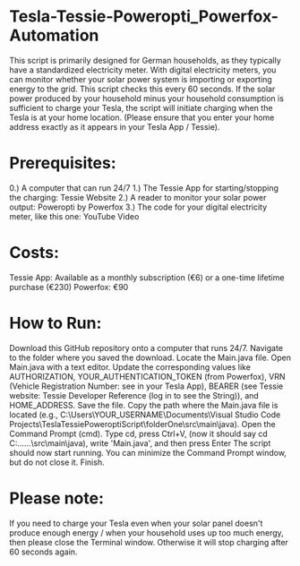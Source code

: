 # Tesla-Tessie-Poweropti_Powerfox-Automation
This script is primarily designed for German households, as they typically have a standardized electricity meter. With digital electricity meters, you can monitor whether your solar power system is importing or exporting energy to the grid. This script checks this every 60 seconds. If the solar power produced by your household minus your household consumption is sufficient to charge your Tesla, the script will initiate charging when the Tesla is at your home location. (Please ensure that you enter your home address exactly as it appears in your Tesla App / Tessie).

# Prerequisites:
0.) A computer that can run 24/7
1.) The Tessie App for starting/stopping the charging: Tessie Website
2.) A reader to monitor your solar power output: Poweropti by Powerfox
3.) The code for your digital electricity meter, like this one: YouTube Video

# Costs:
Tessie App: Available as a monthly subscription (€6) or a one-time lifetime purchase (€230)
Powerfox: €90

# How to Run:
Download this GitHub repository onto a computer that runs 24/7.
Navigate to the folder where you saved the download.
Locate the Main.java file.
Open Main.java with a text editor.
Update the corresponding values like AUTHORIZATION, YOUR_AUTHENTICATION_TOKEN (from Powerfox), VRN (Vehicle Registration Number: see in your Tesla App), BEARER (see Tessie website: Tessie Developer Reference (log in to see the String)), and HOME_ADDRESS.
Save the file.
Copy the path where the Main.java file is located (e.g., C:\Users\YOUR_USERNAME\Documents\Visual Studio Code Projects\TeslaTessiePoweroptiScript\folderOne\src\main\java).
Open the Command Prompt (cmd).
Type cd, press Ctrl+V, (now it should say cd C:\......\src\main\java), write 'Main.java', and then press Enter
The script should now start running. You can minimize the Command Prompt window, but do not close it.
Finish.

# Please note:
If you need to charge your Tesla even when your solar panel doesn't produce enough energy / when your household uses up too much energy, then please close the Terminal window. Otherwise it will stop charging after 60 seconds again.
